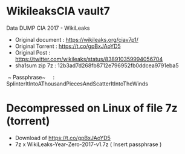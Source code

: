# WikileaksCIA vault7
Data DUMP CIA 2017 - WikiLeaks
 - Original document : https://wikileaks.org/ciav7p1/
 - Original Torrent  : https://t.co/gpBxJAoYD5
 - Original Post     : https://twitter.com/wikileaks/status/838910359994056704
 - sha1sum zip 7z    : 12b3ad7d268fb8712e796952fb0ddcea9791eba5

  ~ Passphrase~      : SplinterItIntoAThousandPiecesAndScatterItIntoTheWinds

# Decompressed on Linux of file 7z (torrent)

 - Download of https://t.co/gpBxJAoYD5
 - 7z x WikiLeaks-Year-Zero-2017-v1.7z ( Insert passphrase )
